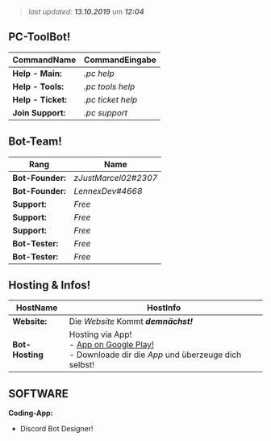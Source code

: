 > *last updated:* ***13.10.2019*** um ***12:04***

## PC-ToolBot!
| **CommandName** | **CommandEingabe** |
|--|---|
| **Help - Main:** | *.pc help* |
| **Help - Tools:** | *.pc tools help* |
| **Help - Ticket:** | *.pc ticket help* |
| **Join Support:** | *.pc support* |


## Bot-Team!

| **Rang** | **Name** |
|--|---|
| **Bot-Founder:** | *zJustMarcel02#2307* |
| **Bot-Founder:** | *LennexDev#4668* |
| **Support:** | *Free* |
| **Support:** | *Free* |
| **Support:** | *Free* |
| **Bot-Tester:** | *Free* |
| **Bot-Tester:** | *Free* |

## Hosting & Infos!

| **HostName** | **HostInfo** |  
|------|-------|
| **Website:** | Die *Website* Kommt ***demnächst!***
| **Bot-Hosting** | Hosting via App! <br>- [App on Google Play!](https://play.google.com/store/apps/details?id=com.jakubtomana.discordbotdesinger&hl=de_AT)<br>- Downloade dir die *App* und überzeuge dich selbst! |  


## SOFTWARE

**Coding-App:**  
- Discord Bot Designer!
